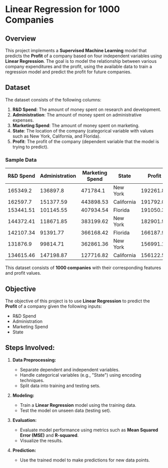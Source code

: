 # Linear Regression for 1000 Companies

## Overview
This project implements a **Supervised Machine Learning** model that predicts the **Profit** of a company based on four independent variables using **Linear Regression**. The goal is to model the relationship between various company expenditures and the profit, using the available data to train a regression model and predict the profit for future companies.

## Dataset

The dataset consists of the following columns:

1. **R&D Spend**: The amount of money spent on research and development.
2. **Administration**: The amount of money spent on administrative expenses.
3. **Marketing Spend**: The amount of money spent on marketing.
4. **State**: The location of the company (categorical variable with values such as New York, California, and Florida).
5. **Profit**: The profit of the company (dependent variable that the model is trying to predict).

### Sample Data

| R&D Spend  | Administration | Marketing Spend | State      | Profit   |
|------------|----------------|-----------------|------------|----------|
| 165349.2   | 136897.8       | 471784.1        | New York   | 192261.83|
| 162597.7   | 151377.59      | 443898.53       | California | 191792.06|
| 153441.51  | 101145.55      | 407934.54       | Florida    | 191050.39|
| 144372.41  | 118671.85      | 383199.62       | New York   | 182901.99|
| 142107.34  | 91391.77       | 366168.42       | Florida    | 166187.94|
| 131876.9   | 99814.71       | 362861.36       | New York   | 156991.12|
| 134615.46  | 147198.87      | 127716.82       | California | 156122.51|

This dataset consists of **1000 companies** with their corresponding features and profit values.

## Objective

The objective of this project is to use **Linear Regression** to predict the **Profit** of a company given the following inputs:

- R&D Spend
- Administration
- Marketing Spend
- State

## Steps Involved:

1. **Data Preprocessing:**
   - Separate dependent and independent variables.
   - Handle categorical variables (e.g., "State") using encoding techniques.
   - Split data into training and testing sets.

2. **Modeling:**
   - Train a **Linear Regression** model using the training data.
   - Test the model on unseen data (testing set).

3. **Evaluation:**
   - Evaluate model performance using metrics such as **Mean Squared Error (MSE)** and **R-squared**.
   - Visualize the results.

4. **Prediction:**
   - Use the trained model to make predictions for new data points.
